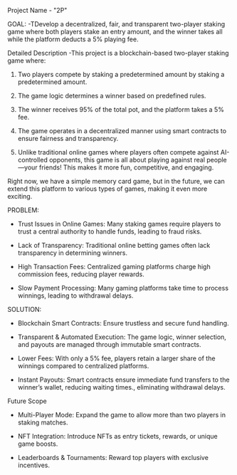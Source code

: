 Project Name - "2P"

GOAL:
-TDevelop a decentralized, fair, and transparent two-player staking game where both players stake an entry amount, and the winner takes all while the platform deducts a 5% playing fee.

Detailed Description
-This project is a blockchain-based two-player staking game where:

1. Two players compete by staking a predetermined amount by staking a predetermined amount.

2. The game logic determines a winner based on predefined rules.

3. The winner receives 95% of the total pot, and the platform takes a 5% fee.

4. The game operates in a decentralized manner using smart contracts to ensure fairness and transparency.

5. Unlike traditional online games where players often compete against AI-controlled opponents, this game is all about playing against real people—your friends! This makes it more fun, competitive, and engaging.

Right now, we have a simple memory card game, but in the future, we can extend this platform to various types of games, making it even more exciting.

PROBLEM:
- Trust Issues in Online Games: Many staking games require players to trust a central authority to handle funds, leading to fraud risks.

- Lack of Transparency: Traditional online betting games often lack transparency in determining winners.

- High Transaction Fees: Centralized gaming platforms charge high commission fees, reducing player rewards.

- Slow Payment Processing: Many gaming platforms take time to process winnings, leading to withdrawal delays.

SOLUTION:
- Blockchain Smart Contracts: Ensure trustless and secure fund handling.

- Transparent & Automated Execution: The game logic, winner selection, and payouts are managed through immutable smart contracts.

- Lower Fees: With only a 5% fee, players retain a larger share of the winnings compared to centralized platforms.

- Instant Payouts: Smart contracts ensure immediate fund transfers to the winner’s wallet, reducing waiting times., eliminating withdrawal delays.

Future Scope
- Multi-Player Mode: Expand the game to allow more than two players in staking matches.

- NFT Integration: Introduce NFTs as entry tickets, rewards, or unique game boosts.

- Leaderboards & Tournaments: Reward top players with exclusive incentives.